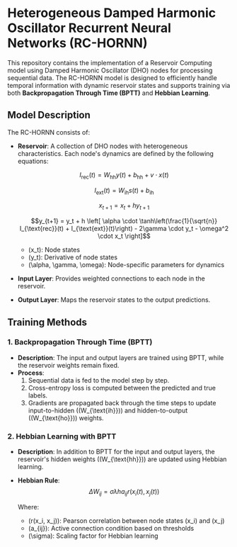 # Heterogeneous Damped Harmonic Oscillator Recurrent Neural Networks (RC-HORNN)

This repository contains the implementation of a Reservoir Computing model using Damped Harmonic Oscillator (DHO) nodes for processing sequential data. The RC-HORNN model is designed to efficiently handle temporal information with dynamic reservoir states and supports training via both **Backpropagation Through Time (BPTT)** and **Hebbian Learning**.

## Model Description

The RC-HORNN consists of:
- **Reservoir**: A collection of DHO nodes with heterogeneous characteristics. Each node's dynamics are defined by the following equations:

    $$I_{\text{rec}}(t) = W_{\text{hh}} y(t) + b_{\text{hh}} + v \cdot x(t)$$

    $$I_{\text{ext}}(t) = W_{\text{ih}} s(t) + b_{\text{ih}}$$

    $$x_{t+1} = x_t + h y_{t+1}$$

    $$y_{t+1} = y_t + h \left[ \alpha \cdot \tanh\left(\frac{1}{\sqrt{n}} I_{\text{rec}}(t) + I_{\text{ext}}(t)\right) - 2\gamma \cdot y_t - \omega^2 \cdot x_t \right]$$

    - \(x_t\): Node states
    - \(y_t\): Derivative of node states
    - \(\alpha, \gamma, \omega\): Node-specific parameters for dynamics

- **Input Layer**: Provides weighted connections to each node in the reservoir.
- **Output Layer**: Maps the reservoir states to the output predictions.

## Training Methods

### 1. Backpropagation Through Time (BPTT)
- **Description**: The input and output layers are trained using BPTT, while the reservoir weights remain fixed.
- **Process**:
  1. Sequential data is fed to the model step by step.
  2. Cross-entropy loss is computed between the predicted and true labels.
  3. Gradients are propagated back through the time steps to update input-to-hidden (\(W_{\text{ih}}\)) and hidden-to-output (\(W_{\text{ho}}\)) weights.

### 2. Hebbian Learning with BPTT
- **Description**: In addition to BPTT for the input and output layers, the reservoir's hidden weights (\(W_{\text{hh}}\)) are updated using Hebbian learning.
- **Hebbian Rule**:
    $$\Delta W_{ij} = \sigma \lambda h a_{ij} r(x_i(t), x_j(t))$$
    
    Where:
    - \(r(x_i, x_j)\): Pearson correlation between node states \(x_i\) and \(x_j\)
    - \(a_{ij}\): Active connection condition based on thresholds
    - \(\sigma\): Scaling factor for Hebbian learning
